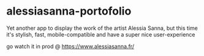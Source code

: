 # alessiasanna-portofolio
Yet another app to display the work of the artist Alessia Sanna, but this time it's stylish, fast, mobile-compatible and have a super nice user-experience

go watch it in prod @ https://www.alessiasanna.fr/
